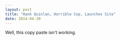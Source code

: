 ```yaml
---
layout: post
title: "Hank Quinlan, Horrible Cop, Launches Site"
date: 2014-04-30
---
```


Well, this copy paste isn't working. 
